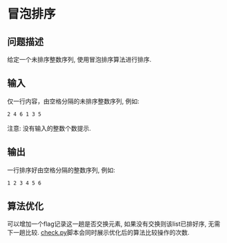 # 冒泡排序

## 问题描述

给定一个未排序整数序列, 使用冒泡排序算法进行排序.

## 输入

仅一行内容，由空格分隔的未排序整数序列, 例如:

```txt
2 4 6 1 3 5
```

注意: 没有输入的整数个数提示.

## 输出

一行排序好由空格分隔的整数序列, 例如:

```txt
1 2 3 4 5 6
```

## 算法优化

可以增加一个flag记录这一趟是否交换元素, 如果没有交换则该list已排好序, 无需下一趟比较.
[check.py](./check.py)脚本会同时展示优化后的算法比较操作的次数.

